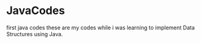 # JavaCodes
first java codes
these are my codes while i was learning to implement Data Structures using Java.
